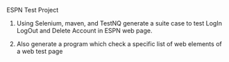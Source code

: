 
ESPN Test Project

1. Using Selenium, maven, and TestNQ generate a suite case to test LogIn LogOut and Delete Account in ESPN web page.

2. Also generate a program which check a specific list of web elements of a web test page

